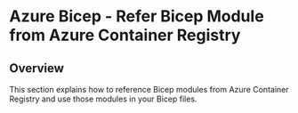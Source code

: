 # Azure Bicep - Refer Bicep Module from Azure Container Registry

## Overview
This section explains how to reference Bicep modules from Azure Container Registry and use those modules in your Bicep files.

